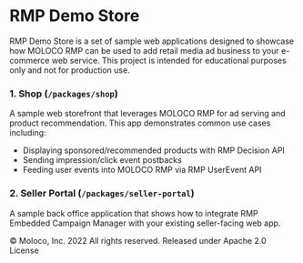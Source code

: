 # RMP Demo Store

RMP Demo Store is a set of sample web applications designed to showcase how MOLOCO RMP can be used to add retail media ad business to your e-commerce web service. This project is intended for educational purposes only and not for production use.

### 1. Shop (`/packages/shop`)

A sample web storefront that leverages MOLOCO RMP for ad serving and product recommendation. This app demonstrates common use cases including:

- Displaying sponsored/recommended products with RMP Decision API
- Sending impression/click event postbacks
- Feeding user events into MOLOCO RMP via RMP UserEvent API

### 2. Seller Portal (`/packages/seller-portal`)

A sample back office application that shows how to integrate RMP Embedded Campaign Manager with your existing seller-facing web app.

© Moloco, Inc. 2022 All rights reserved. Released under Apache 2.0 License
